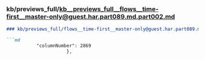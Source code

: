 ### kb/previews_full/kb__previews_full__flows__time-first__master-only@guest.har.part089.md.part002.md

```md
### kb/previews_full/flows__time-first__master-only@guest.har.part089.md (part 002)

```md
           "columnNumber": 2869
                      },
      
```

```

```
